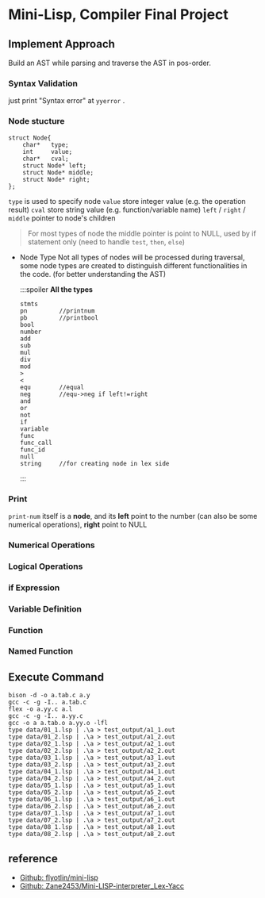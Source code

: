 # Mini-Lisp, Compiler Final Project
## Implement Approach
Build an AST while parsing and traverse the AST in pos-order.
### Syntax Validation
just print "Syntax error" at `yyerror` .
### Node stucture
```C=
struct Node{
    char*   type;
    int     value;
    char*   cval;
    struct Node* left;
    struct Node* middle;
    struct Node* right;
};
```
`type` is used to specify node
`value` store integer value (e.g. the operation result)
`cval` store string value (e.g. function/variable name)
`left` / `right` / `middle` pointer to node's children
> For most types of node the middle pointer is point to NULL, used by if statement only (need to handle `test`, `then`, `else`)

- Node Type
    Not all types of nodes will be processed during traversal, some node types are created to distinguish different functionalities in the code. (for better understanding the AST)
    
    :::spoiler **All the types**
    ```
    stmts
    pn         //printnum
    pb         //printbool
    bool       
    number
    add        
    sub
    mul
    div
    mod
    >
    <
    equ        //equal
    neg        //equ->neg if left!=right
    and
    or
    not
    if
    variable
    func
    func_call
    func_id
    null
    string     //for creating node in lex side
    ```
    :::

### Print
`print-num` itself is a **node**, and its **left** point to the number (can also be some numerical operations), **right** point to NULL
### Numerical Operations
### Logical Operations
### if Expression
### Variable Definition
### Function
### Named Function

## Execute Command
```shel=
bison -d -o a.tab.c a.y
gcc -c -g -I.. a.tab.c
flex -o a.yy.c a.l 
gcc -c -g -I.. a.yy.c
gcc -o a a.tab.o a.yy.o -lfl
type data/01_1.lsp | .\a > test_output/a1_1.out
type data/01_2.lsp | .\a > test_output/a1_2.out
type data/02_1.lsp | .\a > test_output/a2_1.out
type data/02_2.lsp | .\a > test_output/a2_2.out
type data/03_1.lsp | .\a > test_output/a3_1.out
type data/03_2.lsp | .\a > test_output/a3_2.out
type data/04_1.lsp | .\a > test_output/a4_1.out
type data/04_2.lsp | .\a > test_output/a4_2.out
type data/05_1.lsp | .\a > test_output/a5_1.out
type data/05_2.lsp | .\a > test_output/a5_2.out
type data/06_1.lsp | .\a > test_output/a6_1.out
type data/06_2.lsp | .\a > test_output/a6_2.out
type data/07_1.lsp | .\a > test_output/a7_1.out
type data/07_2.lsp | .\a > test_output/a7_2.out
type data/08_1.lsp | .\a > test_output/a8_1.out
type data/08_2.lsp | .\a > test_output/a8_2.out
```
## reference
- [Github: flyotlin/mini-lisp](<https://github.com/flyotlin/mini-lisp/tree/master?tab=readme-ov-file#mini-lisp-final-project>)
- [Github: Zane2453/Mini-LISP-interpreter_Lex-Yacc](<https://github.com/Zane2453/Mini-LISP-interpreter_Lex-Yacc/tree/master>)
